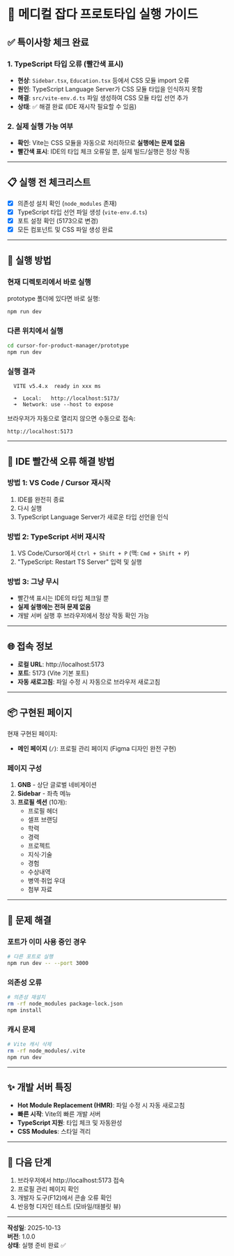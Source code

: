 # 🚀 메디컬 잡다 프로토타입 실행 가이드

## ✅ 특이사항 체크 완료

### 1. TypeScript 타입 오류 (빨간색 표시)

- **현상**: `Sidebar.tsx`, `Education.tsx` 등에서 CSS 모듈 import 오류
- **원인**: TypeScript Language Server가 CSS 모듈 타입을 인식하지 못함
- **해결**: `src/vite-env.d.ts` 파일 생성하여 CSS 모듈 타입 선언 추가
- **상태**: ✅ 해결 완료 (IDE 재시작 필요할 수 있음)

### 2. 실제 실행 가능 여부

- **확인**: Vite는 CSS 모듈을 자동으로 처리하므로 **실행에는 문제 없음**
- **빨간색 표시**: IDE의 타입 체크 오류일 뿐, 실제 빌드/실행은 정상 작동

---

## 📋 실행 전 체크리스트

- [x] 의존성 설치 확인 (`node_modules` 존재)
- [x] TypeScript 타입 선언 파일 생성 (`vite-env.d.ts`)
- [x] 포트 설정 확인 (5173으로 변경)
- [x] 모든 컴포넌트 및 CSS 파일 생성 완료

---

## 🏃 실행 방법

### 현재 디렉토리에서 바로 실행

prototype 폴더에 있다면 바로 실행:

```bash
npm run dev
```

### 다른 위치에서 실행

```bash
cd cursor-for-product-manager/prototype
npm run dev
```

### 실행 결과

```
  VITE v5.4.x  ready in xxx ms

  ➜  Local:   http://localhost:5173/
  ➜  Network: use --host to expose
```

브라우저가 자동으로 열리지 않으면 수동으로 접속:

```
http://localhost:5173
```

---

## 🔧 IDE 빨간색 오류 해결 방법

### 방법 1: VS Code / Cursor 재시작

1. IDE를 완전히 종료
2. 다시 실행
3. TypeScript Language Server가 새로운 타입 선언을 인식

### 방법 2: TypeScript 서버 재시작

1. VS Code/Cursor에서 `Ctrl + Shift + P` (맥: `Cmd + Shift + P`)
2. "TypeScript: Restart TS Server" 입력 및 실행

### 방법 3: 그냥 무시

- 빨간색 표시는 IDE의 타입 체크일 뿐
- **실제 실행에는 전혀 문제 없음**
- 개발 서버 실행 후 브라우저에서 정상 작동 확인 가능

---

## 🌐 접속 정보

- **로컬 URL**: http://localhost:5173
- **포트**: 5173 (Vite 기본 포트)
- **자동 새로고침**: 파일 수정 시 자동으로 브라우저 새로고침

---

## 📦 구현된 페이지

현재 구현된 페이지:

- **메인 페이지** (`/`): 프로필 관리 페이지 (Figma 디자인 완전 구현)

### 페이지 구성

1. **GNB** - 상단 글로벌 네비게이션
2. **Sidebar** - 좌측 메뉴
3. **프로필 섹션** (10개):
   - 프로필 헤더
   - 셀프 브랜딩
   - 학력
   - 경력
   - 프로젝트
   - 지식·기술
   - 경험
   - 수상내역
   - 병역·취업 우대
   - 첨부 자료

---

## 🐛 문제 해결

### 포트가 이미 사용 중인 경우

```bash
# 다른 포트로 실행
npm run dev -- --port 3000
```

### 의존성 오류

```bash
# 의존성 재설치
rm -rf node_modules package-lock.json
npm install
```

### 캐시 문제

```bash
# Vite 캐시 삭제
rm -rf node_modules/.vite
npm run dev
```

---

## ✨ 개발 서버 특징

- **Hot Module Replacement (HMR)**: 파일 수정 시 자동 새로고침
- **빠른 시작**: Vite의 빠른 개발 서버
- **TypeScript 지원**: 타입 체크 및 자동완성
- **CSS Modules**: 스타일 격리

---

## 📝 다음 단계

1. 브라우저에서 http://localhost:5173 접속
2. 프로필 관리 페이지 확인
3. 개발자 도구(F12)에서 콘솔 오류 확인
4. 반응형 디자인 테스트 (모바일/태블릿 뷰)

---

**작성일**: 2025-10-13  
**버전**: 1.0.0  
**상태**: 실행 준비 완료 ✅
